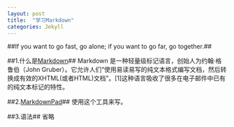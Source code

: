 ```yaml
---
layout: post
title:  "学习Markdown"
categories: Jekyll
---
```


##If you want to go fast, go alone; if you want to go far, go together.##

##1.什么是[Markdown](http://zh.wikipedia.org/wiki/Markdown)##
Markdown 是一种轻量级标记语言，创始人为约翰·格鲁伯（John Gruber）。它允许人们“使用易读易写的纯文本格式编写文档，然后转换成有效的XHTML(或者HTML)文档”。[1]这种语言吸收了很多在电子邮件中已有的纯文本标记的特性。

##2.[MarkdownPad](http://markdownpad.com/)##
使用这个工具来写。

##3.语法##
省略